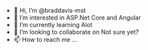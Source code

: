 - 👋 Hi, I’m @braddavis-mst
- 👀 I’m interested in ASP.Net Core and Angular
- 🌱 I’m currently learning Alot
- 💞️ I’m looking to collaborate on Not sure yet?
- 📫 How to reach me ...

<!---
braddavis-mst/braddavis-mst is a ✨ special ✨ repository because its `README.md` (this file) appears on your GitHub profile.
You can click the Preview link to take a look at your changes.
--->
